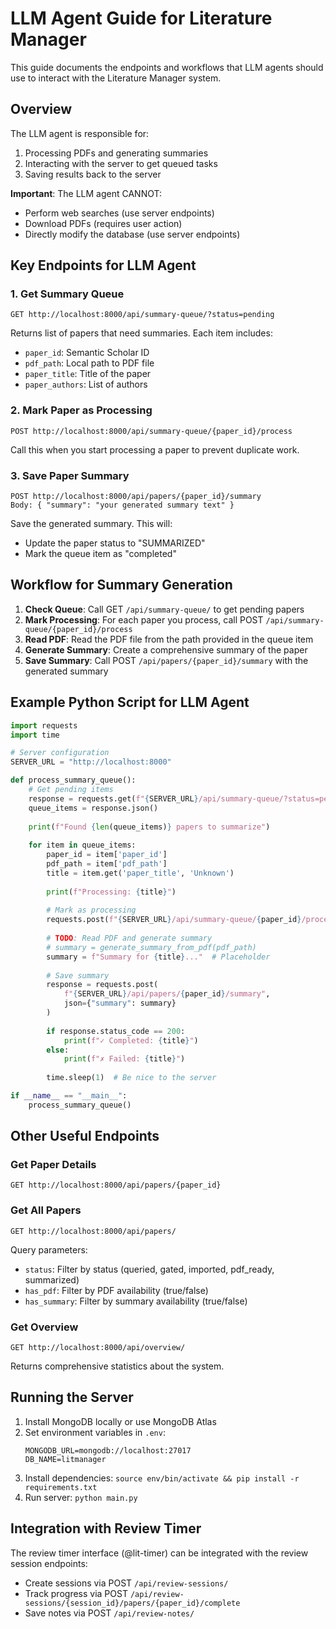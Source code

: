 # LLM Agent Guide for Literature Manager

This guide documents the endpoints and workflows that LLM agents should use to interact with the Literature Manager system.

## Overview

The LLM agent is responsible for:
1. Processing PDFs and generating summaries
2. Interacting with the server to get queued tasks
3. Saving results back to the server

**Important**: The LLM agent CANNOT:
- Perform web searches (use server endpoints)
- Download PDFs (requires user action)
- Directly modify the database (use server endpoints)

## Key Endpoints for LLM Agent

### 1. Get Summary Queue
```
GET http://localhost:8000/api/summary-queue/?status=pending
```
Returns list of papers that need summaries. Each item includes:
- `paper_id`: Semantic Scholar ID
- `pdf_path`: Local path to PDF file
- `paper_title`: Title of the paper
- `paper_authors`: List of authors

### 2. Mark Paper as Processing
```
POST http://localhost:8000/api/summary-queue/{paper_id}/process
```
Call this when you start processing a paper to prevent duplicate work.

### 3. Save Paper Summary
```
POST http://localhost:8000/api/papers/{paper_id}/summary
Body: { "summary": "your generated summary text" }
```
Save the generated summary. This will:
- Update the paper status to "SUMMARIZED"
- Mark the queue item as "completed"

## Workflow for Summary Generation

1. **Check Queue**: Call GET `/api/summary-queue/` to get pending papers
2. **Mark Processing**: For each paper you process, call POST `/api/summary-queue/{paper_id}/process`
3. **Read PDF**: Read the PDF file from the path provided in the queue item
4. **Generate Summary**: Create a comprehensive summary of the paper
5. **Save Summary**: Call POST `/api/papers/{paper_id}/summary` with the generated summary

## Example Python Script for LLM Agent

```python
import requests
import time

# Server configuration
SERVER_URL = "http://localhost:8000"

def process_summary_queue():
    # Get pending items
    response = requests.get(f"{SERVER_URL}/api/summary-queue/?status=pending")
    queue_items = response.json()
    
    print(f"Found {len(queue_items)} papers to summarize")
    
    for item in queue_items:
        paper_id = item['paper_id']
        pdf_path = item['pdf_path']
        title = item.get('paper_title', 'Unknown')
        
        print(f"Processing: {title}")
        
        # Mark as processing
        requests.post(f"{SERVER_URL}/api/summary-queue/{paper_id}/process")
        
        # TODO: Read PDF and generate summary
        # summary = generate_summary_from_pdf(pdf_path)
        summary = f"Summary for {title}..."  # Placeholder
        
        # Save summary
        response = requests.post(
            f"{SERVER_URL}/api/papers/{paper_id}/summary",
            json={"summary": summary}
        )
        
        if response.status_code == 200:
            print(f"✓ Completed: {title}")
        else:
            print(f"✗ Failed: {title}")
        
        time.sleep(1)  # Be nice to the server

if __name__ == "__main__":
    process_summary_queue()
```

## Other Useful Endpoints

### Get Paper Details
```
GET http://localhost:8000/api/papers/{paper_id}
```

### Get All Papers
```
GET http://localhost:8000/api/papers/
```
Query parameters:
- `status`: Filter by status (queried, gated, imported, pdf_ready, summarized)
- `has_pdf`: Filter by PDF availability (true/false)
- `has_summary`: Filter by summary availability (true/false)

### Get Overview
```
GET http://localhost:8000/api/overview/
```
Returns comprehensive statistics about the system.

## Running the Server

1. Install MongoDB locally or use MongoDB Atlas
2. Set environment variables in `.env`:
   ```
   MONGODB_URL=mongodb://localhost:27017
   DB_NAME=litmanager
   ```
3. Install dependencies: `source env/bin/activate && pip install -r requirements.txt`
4. Run server: `python main.py`

## Integration with Review Timer

The review timer interface (@lit-timer) can be integrated with the review session endpoints:
- Create sessions via POST `/api/review-sessions/`
- Track progress via POST `/api/review-sessions/{session_id}/papers/{paper_id}/complete`
- Save notes via POST `/api/review-notes/`